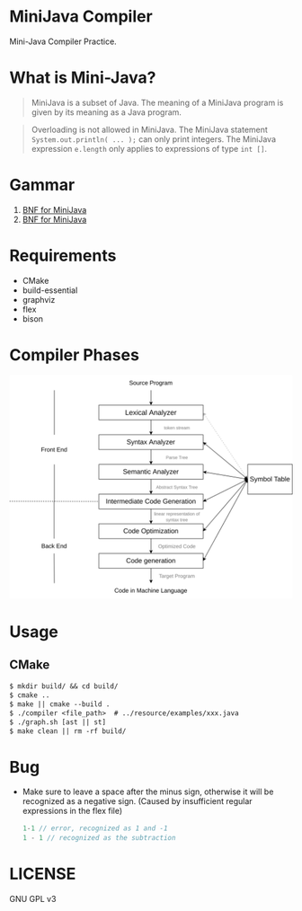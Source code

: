 MiniJava Compiler
======

Mini-Java Compiler Practice.

# What is Mini-Java?

> MiniJava is a subset of Java. The meaning of a MiniJava program is given by its meaning as a Java program.  

> Overloading is not allowed in MiniJava. The MiniJava statement `System.out.println( ... );` can only print integers. The MiniJava expression `e.length` only applies to expressions of type `int []`.

# Gammar

1. [BNF for MiniJava](https://www.cambridge.org/us/features/052182060X/grammar.html)
2. [BNF for MiniJava](https://web.cs.ucla.edu/classes/spring11/cs132/cs132/mj/minijava.html)

# Requirements

* CMake
* build-essential
* graphviz
* flex
* bison

# Compiler Phases

<div align="center">
    <img src="resource/images/phases.png" 
        width="600" height="auto" alt="Compiler Phases">
</div>

# Usage

## CMake
``` shell
$ mkdir build/ && cd build/
$ cmake ..
$ make || cmake --build .
$ ./compiler <file_path>  # ../resource/examples/xxx.java
$ ./graph.sh [ast || st]
$ make clean || rm -rf build/
```

# Bug

* Make sure to leave a space after the minus sign, otherwise it will be recognized as a negative sign. (Caused by insufficient regular expressions in the flex file)
  ``` Java
  1-1 // error, recognized as 1 and -1
  1 - 1 // recognized as the subtraction
  ```

# LICENSE

GNU GPL v3

